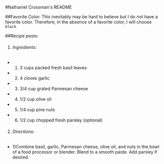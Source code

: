 #Nathaniel Crossman's README

##Favorite Color:
	This inevitably may be hard to believe but I do not have a favorite color. 
Therefore, in the absence of a favorite color, I will choose `black`

##Recipe pesto:
1. ###### Ingredients:
-	1) 3 cups packed fresh basil leaves
-	2) 4 cloves garlic
-	3) 3/4 cup grated Parmesan cheese 
-	4) 1/2 cup olive oil
-	5) 1/4 cup pine nuts 
-	6) 1/2 cup chopped fresh parsley (optional)
2. ###### Directions:
-	1)Combine basil, garlic, Parmesan cheese, olive oil, and nuts in the bowl of a food processor or blender. 
Blend to a smooth paste. Add parsley if desired.	
 

